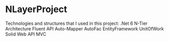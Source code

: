 # NLayerProject
Technologies and structures that I used in this project:
.Net 6 
N-Tier Architecture
Fluent API
Auto-Mapper
AutoFac
EntityFramework
UnitOfWork
Solid
Web API
MVC
